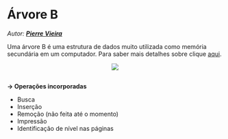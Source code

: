 # Árvore B
<i>Autor: <b>[Pierre Vieira](https://github.com/PierreVieira)</b></i><br>

Uma árvore B é uma estrutura de dados muito utilizada como memória secundária em um computador.
Para saber mais detalhes sobre clique [aqui](https://pt.wikipedia.org/wiki/%C3%81rvore_B).
<p align = "center">
  <img src="https://user-images.githubusercontent.com/49538805/78466162-779acf00-76d4-11ea-80d9-289b8175e2f8.png"><br>
</p>

##
<b>-> Operações incorporadas</b>

- Busca
- Inserção
- Remoção (não feita até o momento)
- Impressão
- Identificação de nível nas páginas
